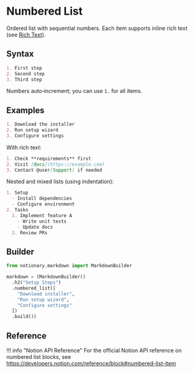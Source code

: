 # Numbered List

Ordered list with sequential numbers. Each item supports inline rich text (see [Rich Text](./rich_text.md)).

## Syntax

```markdown
1. First step
2. Second step
3. Third step
```

Numbers auto‑increment; you can use `1.` for all items.

## Examples

```markdown
1. Download the installer
2. Run setup wizard
3. Configure settings
```

With rich text:

```markdown
1. Check **requirements** first
2. Visit [docs](https://example.com)
3. Contact @user[Support] if needed
```

Nested and mixed lists (using indentation):

```markdown
1. Setup
  - Install dependencies
  - Configure environment
2. Tasks
  1. Implement feature A
    - Write unit tests
    - Update docs
  2. Review PRs
```

## Builder

```python
from notionary.markdown import MarkdownBuilder

markdown = (MarkdownBuilder()
  .h2("Setup Steps")
  .numbered_list([
    "Download installer",
    "Run setup wizard",
    "Configure settings"
  ])
  .build())
```


## Reference

!!! info "Notion API Reference"
    For the official Notion API reference on numbered list blocks, see <a href="https://developers.notion.com/reference/block#numbered-list-item" target="_blank">https://developers.notion.com/reference/block#numbered-list-item</a>
